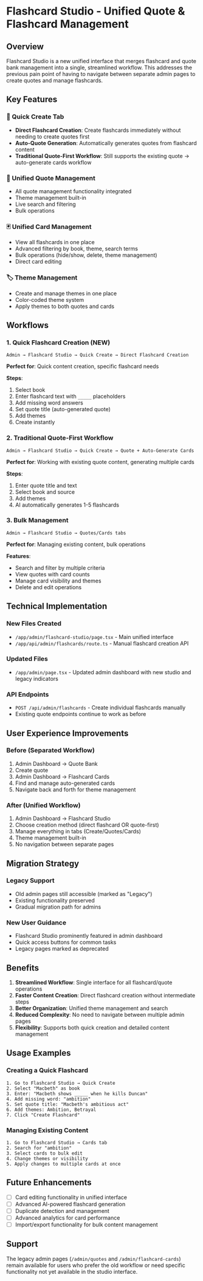 # Flashcard Studio - Unified Quote & Flashcard Management

## Overview

Flashcard Studio is a new unified interface that merges flashcard and quote bank management into a single, streamlined workflow. This addresses the previous pain point of having to navigate between separate admin pages to create quotes and manage flashcards.

## Key Features

### 🎯 Quick Create Tab
- **Direct Flashcard Creation**: Create flashcards immediately without needing to create quotes first
- **Auto-Quote Generation**: Automatically generates quotes from flashcard content
- **Traditional Quote-First Workflow**: Still supports the existing quote → auto-generate cards workflow

### 📝 Unified Quote Management
- All quote management functionality integrated
- Theme management built-in
- Live search and filtering
- Bulk operations

### 🃏 Unified Card Management  
- View all flashcards in one place
- Advanced filtering by book, theme, search terms
- Bulk operations (hide/show, delete, theme management)
- Direct card editing

### 🏷️ Theme Management
- Create and manage themes in one place
- Color-coded theme system
- Apply themes to both quotes and cards

## Workflows

### 1. Quick Flashcard Creation (NEW)
```
Admin → Flashcard Studio → Quick Create → Direct Flashcard Creation
```
**Perfect for**: Quick content creation, specific flashcard needs

**Steps**:
1. Select book
2. Enter flashcard text with `_____` placeholders
3. Add missing word answers
4. Set quote title (auto-generated quote)
5. Add themes
6. Create instantly

### 2. Traditional Quote-First Workflow
```
Admin → Flashcard Studio → Quick Create → Quote + Auto-Generate Cards
```
**Perfect for**: Working with existing quote content, generating multiple cards

**Steps**:
1. Enter quote title and text
2. Select book and source
3. Add themes
4. AI automatically generates 1-5 flashcards

### 3. Bulk Management
```
Admin → Flashcard Studio → Quotes/Cards tabs
```
**Perfect for**: Managing existing content, bulk operations

**Features**:
- Search and filter by multiple criteria
- View quotes with card counts
- Manage card visibility and themes
- Delete and edit operations

## Technical Implementation

### New Files Created
- `/app/admin/flashcard-studio/page.tsx` - Main unified interface
- `/app/api/admin/flashcards/route.ts` - Manual flashcard creation API

### Updated Files
- `/app/admin/page.tsx` - Updated admin dashboard with new studio and legacy indicators

### API Endpoints
- `POST /api/admin/flashcards` - Create individual flashcards manually
- Existing quote endpoints continue to work as before

## User Experience Improvements

### Before (Separated Workflow)
1. Admin Dashboard → Quote Bank
2. Create quote
3. Admin Dashboard → Flashcard Cards  
4. Find and manage auto-generated cards
5. Navigate back and forth for theme management

### After (Unified Workflow)
1. Admin Dashboard → Flashcard Studio
2. Choose creation method (direct flashcard OR quote-first)
3. Manage everything in tabs (Create/Quotes/Cards)
4. Theme management built-in
5. No navigation between separate pages

## Migration Strategy

### Legacy Support
- Old admin pages still accessible (marked as "Legacy")
- Existing functionality preserved
- Gradual migration path for admins

### New User Guidance
- Flashcard Studio prominently featured in admin dashboard
- Quick access buttons for common tasks
- Legacy pages marked as deprecated

## Benefits

1. **Streamlined Workflow**: Single interface for all flashcard/quote operations
2. **Faster Content Creation**: Direct flashcard creation without intermediate steps
3. **Better Organization**: Unified theme management and search
4. **Reduced Complexity**: No need to navigate between multiple admin pages
5. **Flexibility**: Supports both quick creation and detailed content management

## Usage Examples

### Creating a Quick Flashcard
```
1. Go to Flashcard Studio → Quick Create
2. Select "Macbeth" as book
3. Enter: "Macbeth shows _____ when he kills Duncan"
4. Add missing word: "ambition"
5. Set quote title: "Macbeth's ambitious act"
6. Add themes: Ambition, Betrayal
7. Click "Create Flashcard"
```

### Managing Existing Content
```
1. Go to Flashcard Studio → Cards tab
2. Search for "ambition"
3. Select cards to bulk edit
4. Change themes or visibility
5. Apply changes to multiple cards at once
```

## Future Enhancements

- [ ] Card editing functionality in unified interface
- [ ] Advanced AI-powered flashcard generation
- [ ] Duplicate detection and management
- [ ] Advanced analytics for card performance
- [ ] Import/export functionality for bulk content management

## Support

The legacy admin pages (`/admin/quotes` and `/admin/flashcard-cards`) remain available for users who prefer the old workflow or need specific functionality not yet available in the studio interface.

